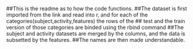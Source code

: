 ##This is the readme as to how the code functions.
##The dataset is first imported from the link and read into r, and for each of the categories(subject,activity,features) the rows of the ##  test and the train version of those categories are binded using the rbind command
##The subject and activity datasets are merged by the columns, and the data is subsetted by the features. 
##The names are then made understandable.
